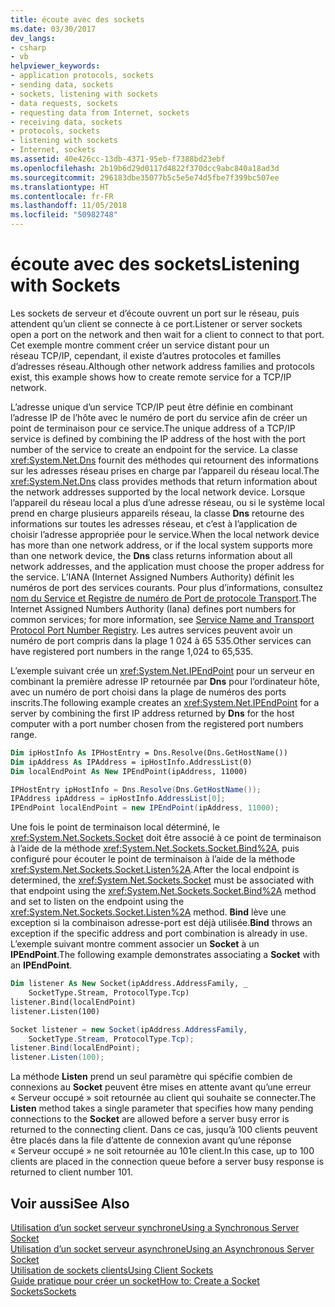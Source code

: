 ```yaml
---
title: écoute avec des sockets
ms.date: 03/30/2017
dev_langs:
- csharp
- vb
helpviewer_keywords:
- application protocols, sockets
- sending data, sockets
- sockets, listening with sockets
- data requests, sockets
- requesting data from Internet, sockets
- receiving data, sockets
- protocols, sockets
- listening with sockets
- Internet, sockets
ms.assetid: 40e426cc-13db-4371-95eb-f7388bd23ebf
ms.openlocfilehash: 2b19b6d29d0117d4822f370dcc9abc840a18ad3d
ms.sourcegitcommit: 296183dbe35077b5c5e5e74d5fbe7f399bc507ee
ms.translationtype: HT
ms.contentlocale: fr-FR
ms.lasthandoff: 11/05/2018
ms.locfileid: "50982748"
---
```

# <a name="listening-with-sockets"></a><span data-ttu-id="f5d68-102">écoute avec des sockets</span><span class="sxs-lookup"><span data-stu-id="f5d68-102">Listening with Sockets</span></span>
<span data-ttu-id="f5d68-103">Les sockets de serveur et d’écoute ouvrent un port sur le réseau, puis attendent qu’un client se connecte à ce port.</span><span class="sxs-lookup"><span data-stu-id="f5d68-103">Listener or server sockets open a port on the network and then wait for a client to connect to that port.</span></span> <span data-ttu-id="f5d68-104">Cet exemple montre comment créer un service distant pour un réseau TCP/IP, cependant, il existe d’autres protocoles et familles d’adresses réseau.</span><span class="sxs-lookup"><span data-stu-id="f5d68-104">Although other network address families and protocols exist, this example shows how to create remote service for a TCP/IP network.</span></span>  
  
 <span data-ttu-id="f5d68-105">L’adresse unique d’un service TCP/IP peut être définie en combinant l’adresse IP de l’hôte avec le numéro de port du service afin de créer un point de terminaison pour ce service.</span><span class="sxs-lookup"><span data-stu-id="f5d68-105">The unique address of a TCP/IP service is defined by combining the IP address of the host with the port number of the service to create an endpoint for the service.</span></span> <span data-ttu-id="f5d68-106">La classe <xref:System.Net.Dns> fournit des méthodes qui retournent des informations sur les adresses réseau prises en charge par l’appareil du réseau local.</span><span class="sxs-lookup"><span data-stu-id="f5d68-106">The <xref:System.Net.Dns> class provides methods that return information about the network addresses supported by the local network device.</span></span> <span data-ttu-id="f5d68-107">Lorsque l’appareil du réseau local a plus d’une adresse réseau, ou si le système local prend en charge plusieurs appareils réseau, la classe **Dns** retourne des informations sur toutes les adresses réseau, et c’est à l’application de choisir l’adresse appropriée pour le service.</span><span class="sxs-lookup"><span data-stu-id="f5d68-107">When the local network device has more than one network address, or if the local system supports more than one network device, the **Dns** class returns information about all network addresses, and the application must choose the proper address for the service.</span></span> <span data-ttu-id="f5d68-108">L’IANA (Internet Assigned Numbers Authority) définit les numéros de port des services courants. Pour plus d’informations, consultez [nom du Service et Registre de numéro de Port de protocole Transport](https://www.iana.org/assignments/port-numbers).</span><span class="sxs-lookup"><span data-stu-id="f5d68-108">The Internet Assigned Numbers Authority (Iana) defines port numbers for common services; for more information, see [Service Name and Transport Protocol Port Number Registry](https://www.iana.org/assignments/port-numbers).</span></span> <span data-ttu-id="f5d68-109">Les autres services peuvent avoir un numéro de port compris dans la plage 1 024 à 65 535.</span><span class="sxs-lookup"><span data-stu-id="f5d68-109">Other services can have registered port numbers in the range 1,024 to 65,535.</span></span>  
  
 <span data-ttu-id="f5d68-110">L’exemple suivant crée un <xref:System.Net.IPEndPoint> pour un serveur en combinant la première adresse IP retournée par **Dns** pour l’ordinateur hôte, avec un numéro de port choisi dans la plage de numéros des ports inscrits.</span><span class="sxs-lookup"><span data-stu-id="f5d68-110">The following example creates an <xref:System.Net.IPEndPoint> for a server by combining the first IP address returned by **Dns** for the host computer with a port number chosen from the registered port numbers range.</span></span>  
  
```vb  
Dim ipHostInfo As IPHostEntry = Dns.Resolve(Dns.GetHostName())  
Dim ipAddress As IPAddress = ipHostInfo.AddressList(0)  
Dim localEndPoint As New IPEndPoint(ipAddress, 11000)  
```  
  
```csharp  
IPHostEntry ipHostInfo = Dns.Resolve(Dns.GetHostName());  
IPAddress ipAddress = ipHostInfo.AddressList[0];  
IPEndPoint localEndPoint = new IPEndPoint(ipAddress, 11000);  
```  
  
 <span data-ttu-id="f5d68-111">Une fois le point de terminaison local déterminé, le <xref:System.Net.Sockets.Socket> doit être associé à ce point de terminaison à l’aide de la méthode <xref:System.Net.Sockets.Socket.Bind%2A>, puis configuré pour écouter le point de terminaison à l’aide de la méthode <xref:System.Net.Sockets.Socket.Listen%2A>.</span><span class="sxs-lookup"><span data-stu-id="f5d68-111">After the local endpoint is determined, the <xref:System.Net.Sockets.Socket> must be associated with that endpoint using the <xref:System.Net.Sockets.Socket.Bind%2A> method and set to listen on the endpoint using the <xref:System.Net.Sockets.Socket.Listen%2A> method.</span></span> <span data-ttu-id="f5d68-112">**Bind** lève une exception si la combinaison adresse-port est déjà utilisée.</span><span class="sxs-lookup"><span data-stu-id="f5d68-112">**Bind** throws an exception if the specific address and port combination is already in use.</span></span> <span data-ttu-id="f5d68-113">L’exemple suivant montre comment associer un **Socket** à un **IPEndPoint**.</span><span class="sxs-lookup"><span data-stu-id="f5d68-113">The following example demonstrates associating a **Socket** with an **IPEndPoint**.</span></span>  
  
```vb  
Dim listener As New Socket(ipAddress.AddressFamily, _  
    SocketType.Stream, ProtocolType.Tcp) 
listener.Bind(localEndPoint)  
listener.Listen(100)  
```  
  
```csharp  
Socket listener = new Socket(ipAddress.AddressFamily,
    SocketType.Stream, ProtocolType.Tcp);
listener.Bind(localEndPoint);  
listener.Listen(100);  
```  
  
 <span data-ttu-id="f5d68-114">La méthode **Listen** prend un seul paramètre qui spécifie combien de connexions au **Socket** peuvent être mises en attente avant qu’une erreur « Serveur occupé » soit retournée au client qui souhaite se connecter.</span><span class="sxs-lookup"><span data-stu-id="f5d68-114">The **Listen** method takes a single parameter that specifies how many pending connections to the **Socket** are allowed before a server busy error is returned to the connecting client.</span></span> <span data-ttu-id="f5d68-115">Dans ce cas, jusqu’à 100 clients peuvent être placés dans la file d’attente de connexion avant qu’une réponse « Serveur occupé » ne soit retournée au 101e client.</span><span class="sxs-lookup"><span data-stu-id="f5d68-115">In this case, up to 100 clients are placed in the connection queue before a server busy response is returned to client number 101.</span></span>  
  
## <a name="see-also"></a><span data-ttu-id="f5d68-116">Voir aussi</span><span class="sxs-lookup"><span data-stu-id="f5d68-116">See Also</span></span>  
 [<span data-ttu-id="f5d68-117">Utilisation d’un socket serveur synchrone</span><span class="sxs-lookup"><span data-stu-id="f5d68-117">Using a Synchronous Server Socket</span></span>](../../../docs/framework/network-programming/using-a-synchronous-server-socket.md)  
 [<span data-ttu-id="f5d68-118">Utilisation d’un socket serveur asynchrone</span><span class="sxs-lookup"><span data-stu-id="f5d68-118">Using an Asynchronous Server Socket</span></span>](../../../docs/framework/network-programming/using-an-asynchronous-server-socket.md)  
 [<span data-ttu-id="f5d68-119">Utilisation de sockets clients</span><span class="sxs-lookup"><span data-stu-id="f5d68-119">Using Client Sockets</span></span>](../../../docs/framework/network-programming/using-client-sockets.md)  
 [<span data-ttu-id="f5d68-120">Guide pratique pour créer un socket</span><span class="sxs-lookup"><span data-stu-id="f5d68-120">How to: Create a Socket</span></span>](../../../docs/framework/network-programming/how-to-create-a-socket.md)  
 [<span data-ttu-id="f5d68-121">Sockets</span><span class="sxs-lookup"><span data-stu-id="f5d68-121">Sockets</span></span>](../../../docs/framework/network-programming/sockets.md)
